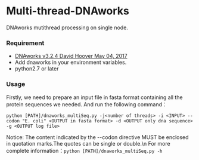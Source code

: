 # Multi-thread-DNAworks
 DNAworks mutithread processing on single node.

### Requirement
- [DNAworks v3.2.4 David Hoover May 04, 2017](https://github.com/davidhoover/DNAWorks)
- Add dnaworks in your environment variables. 
- python2.7 or later

### Usage
Firstly, we need to prepare an input file in fasta format containing all the protein sequences we needed.
 And run the following command：
```shell
python [PATH]/dnaworks_multiSeq.py -j<number of threads> -i <INPUT> --codon "E. coli" <OUTPUT in fasta format> -d <OUTPUT only dna sequence> -g <OUTPUT log file>
```
Notice: The content indicated by the --codon directive MUST be enclosed in quotation marks.The quotes can be single or double.\n
For more complete information：```python [PATH]/dnaworks_multiSeq.py -h ```
